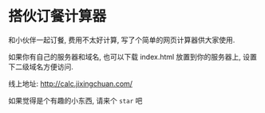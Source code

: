 
# 搭伙订餐计算器

和小伙伴一起订餐, 费用不太好计算, 写了个简单的网页计算器供大家使用.

如果你有自己的服务器和域名, 也可以下载 index.html 放置到你的服务器上, 设置下二级域名方便访问.

线上地址: http://calc.jixingchuan.com/

如果觉得是个有趣的小东西, 请来个 `star` 吧